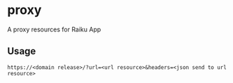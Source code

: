# proxy
A proxy resources for Raiku App

## Usage
```url
https://<domain release>/?url=<url resource>&headers=<json send to url resource>
```
